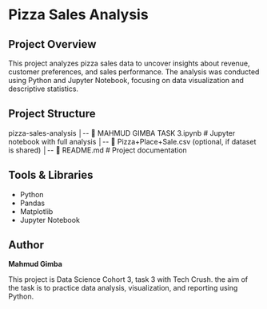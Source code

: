 # Pizza Sales Analysis

## Project Overview

This project analyzes pizza sales data to uncover insights about revenue, customer preferences, and sales performance. The analysis was conducted using Python and Jupyter Notebook, focusing on data visualization and descriptive statistics.

## Project Structure

pizza-sales-analysis
│-- 📄 MAHMUD GIMBA TASK 3.ipynb   # Jupyter notebook with full analysis
│-- 📄 Pizza+Place+Sale.csv (optional, if dataset is shared)
│-- 📄 README.md                     # Project documentation

## Tools & Libraries

* Python
* Pandas
* Matplotlib
* Jupyter Notebook
## Author
**Mahmud Gimba**

This project is  Data Science Cohort 3, task 3 with Tech Crush. the aim of the task is to practice data analysis, visualization, and reporting using Python.
